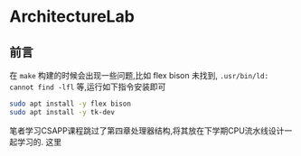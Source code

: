 # ArchitectureLab

## 前言

在 `make` 构建的时候会出现一些问题,比如 flex bison 未找到, `.usr/bin/ld: cannot find -lfl` 等,运行如下指令安装即可

```bash
sudo apt install -y flex bison
sudo apt install -y tk-dev
```

笔者学习CSAPP课程跳过了第四章处理器结构,将其放在下学期CPU流水线设计一起学习的. 这里